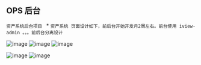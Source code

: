 ## OPS 后台
 `资产系统后台项目 `
*
`资产系统 页面设计如下，前后台开始开发月2周左右。前台使用 iview-admin 。。。前后台分离设计`



![image](https://github.com/xiaofangl/start_cmdb/tree/master/tupian/login.jpeg?raw=true)
![image](https://github.com/xiaofangl/start_cmdb/tree/master/tupian/home.jpeg?raw=true)
![image](https://github.com/xiaofangl/start_cmdb/tree/master/tupian/addproject.jpeg?raw=true)

![image](https://github.com/xiaofangl/start_cmdb/tree/master/tupian/todoneedlist.jpeg?raw=true?)
![image](https://github.com/xiaofangl/start_cmdb/tree/master/tupian/addmachine.jpeg?raw=true)
